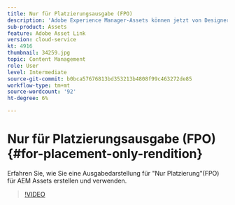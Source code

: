 ```yaml
---
title: Nur für Platzierungsausgabe (FPO)
description: 'Adobe Experience Manager-Assets können jetzt von Designern und kreativen Benutzern in ihren bevorzugten Adobe Creative Cloud-Desktop-Applikationen verwendet werden. Adobe Asset Link-Erweiterung für Adobe Creative Cloud Enterprise erweitert die Funktion zum Suchen, Durchsuchen, Sortieren, Anzeigen, Hochladen von Assets, Auschecken, Ändern, Einchecken und Anzeigen von Metadaten AEM Assets in Creative Cloud-Tools wie Adobe Photoshop, InDesign und Illustrator. '
sub-product: Assets
feature: Adobe Asset Link
version: cloud-service
kt: 4916
thumbnail: 34259.jpg
topic: Content Management
role: User
level: Intermediate
source-git-commit: b0bca57676813bd353213b4808f99c463272de85
workflow-type: tm+mt
source-wordcount: '92'
ht-degree: 6%

---
```



# Nur für Platzierungsausgabe (FPO){#for-placement-only-rendition}

Erfahren Sie, wie Sie eine Ausgabedarstellung für &quot;Nur Platzierung&quot;(FPO) für AEM Assets erstellen und verwenden.

>[!VIDEO](https://video.tv.adobe.com/v/34259/?quality=12)
